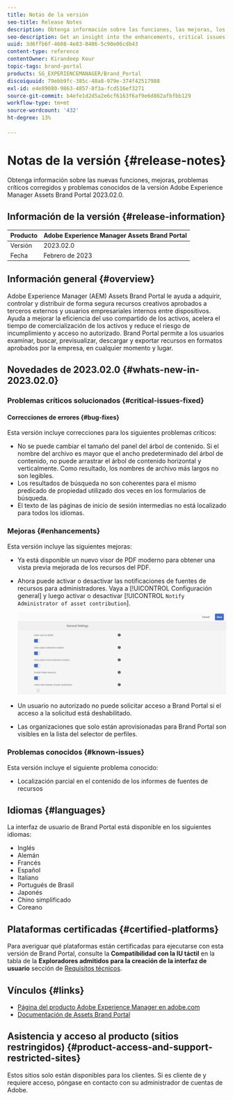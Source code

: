 ```yaml
---
title: Notas de la versión
seo-title: Release Notes
description: Obtenga información sobre las funciones, las mejoras, los problemas críticos corregidos y los problemas conocidos de la versión Adobe Experience Manager Assets Brand Portal 2023.02.0.
seo-description: Get an insight into the enhancements, critical issues fixed, and known issues in the Adobe Experience Manager Assets Brand Portal 2023.02.0 release.
uuid: 3d6ffb6f-4608-4e83-8486-5c90e06cdb43
content-type: reference
contentOwner: Kirandeep Kour
topic-tags: brand-portal
products: SG_EXPERIENCEMANAGER/Brand_Portal
discoiquuid: 79ebb9fc-385c-48a8-979e-374f42517988
exl-id: e4e89080-9863-4857-8f3a-fcd516ef3271
source-git-commit: b4efe1d2d5a2e6cf6163f6af9e6d862afbfbb129
workflow-type: tm+mt
source-wordcount: '432'
ht-degree: 13%

---
```


# Notas de la versión {#release-notes}

Obtenga información sobre las nuevas funciones, mejoras, problemas críticos corregidos y problemas conocidos de la versión Adobe Experience Manager Assets Brand Portal 2023.02.0.

## Información de la versión {#release-information}

| Producto | Adobe Experience Manager Assets Brand Portal |
|---|---|
| Versión | 2023.02.0 |
| Fecha | Febrero de 2023 |

## Información general {#overview}

Adobe Experience Manager (AEM) Assets Brand Portal le ayuda a adquirir, controlar y distribuir de forma segura recursos creativos aprobados a terceros externos y usuarios empresariales internos entre dispositivos. Ayuda a mejorar la eficiencia del uso compartido de los activos, acelera el tiempo de comercialización de los activos y reduce el riesgo de incumplimiento y acceso no autorizado. Brand Portal permite a los usuarios examinar, buscar, previsualizar, descargar y exportar recursos en formatos aprobados por la empresa, en cualquier momento y lugar.

## Novedades de 2023.02.0 {#whats-new-in-2023.02.0}

### Problemas críticos solucionados {#critical-issues-fixed}

#### Correcciones de errores {#bug-fixes}

Esta versión incluye correcciones para los siguientes problemas críticos:
* No se puede cambiar el tamaño del panel del árbol de contenido. Si el nombre del archivo es mayor que el ancho predeterminado del árbol de contenido, no puede arrastrar el árbol de contenido horizontal y verticalmente. Como resultado, los nombres de archivo más largos no son legibles.
* Los resultados de búsqueda no son coherentes para el mismo predicado de propiedad utilizado dos veces en los formularios de búsqueda.
* El texto de las páginas de inicio de sesión intermedias no está localizado para todos los idiomas.

### Mejoras {#enhancements}

Esta versión incluye las siguientes mejoras:
* Ya está disponible un nuevo visor de PDF moderno para obtener una vista previa mejorada de los recursos del PDF.
* Ahora puede activar o desactivar las notificaciones de fuentes de recursos para administradores. Vaya a [!UICONTROL Configuración general] y luego activar o desactivar [!UICONTROL `Notify Administrator of asset contribution`].

   ![Notificar al administrador la contribución de recursos](assets/notify-admin.png)

* Un usuario no autorizado no puede solicitar acceso a Brand Portal si el acceso a la solicitud está deshabilitado.
* Las organizaciones que solo están aprovisionadas para Brand Portal son visibles en la lista del selector de perfiles.

### Problemas conocidos {#known-issues}

Esta versión incluye el siguiente problema conocido:

* Localización parcial en el contenido de los informes de fuentes de recursos

<!--
This release include fixes to the following critical issues:
* When NUI fails to process an asset in Experience Manager, Brand Portal displays an inaccurate asset import status.
* When the preview action fails, there is no notification to communicate the failure.
* Inaccurate value for the totalUploadedSize property for each asset is fixed.
* When you click **Download all items** and there are large number of renditions available for an asset, Brand Portal downloads an invalid .ZIP file.
* The translation of some strings gets truncated on the Brand Portal user interface.
-->
<!--
### New Features {#new-features}

This release includes the following new features:

* AEM Assets as a Cloud Service is now entitled to have a pre-configured Brand Portal instance. The Cloud Manager user can activate Brand Portal on the AEM Assets as a Cloud Service instance.

* Asset Sourcing feature is now available on AEM Assets as a Cloud Service. It allows the Brand Portal users to upload assets to the permitted contribution folders and publish the contribution folder from Brand Portal to AEM Assets as a Cloud Service instance. 

* An additional **[!UICONTROL Asset Download]** setting has been introduced under the **[!UICONTROL Download Settings]**. It creates a separate folder for each asset while downloading the folders, collections, or bulk download of assets. 
-->
<!-- 
* The **[!UICONTROL Download]** dialog is revamped in a list view with additional options to exclude the renditions which are not required, apply the same set of rules for similar asset types, and download the selected asset renditions.
-->

<!--
* The new **[!UICONTROL Download]** dialog now appears with all the renditions of the selected assets or folders containing assets in a list view, wherein the Brand Portal users can apply same set of renditions for similar asset types and download the selected asset renditions. 
-->

<!-- 
* Navigation to the **[!UICONTROL Files]**, **[!UICONTROL Collections]**, and **[!UICONTROL Shared Links]** is now possible from all the Brand Portal pages in one-click.  

* The **[!UICONTROL Renditions]** panel in the asset details page now allows the Brand Portal users to select the original asset and (or) specific asset renditions, and directly download them from the **[!UICONTROL Renditions]** panel without having to open the **[!UICONTROL Download]** dialog.
-->

<!--
Brand Portal users can exclude specific renditions which are not required and directly download the original asset and its renditions from the **[!UICONTROL Renditions]** panel on the asset details page. 
-->

<!-- 
* In addition to the existing **[!UICONTROL Download]** configurations, the Brand Portal administrators can also [configure permissions for different group of users]() to view and (or) download the original asset and its renditions from the asset details page. These configurations will define who can access and (or) download the asset renditions.
-->

<!--
### Enhancements {#enhancements}

Brand Portal 2021.08.0 is an internal release that introduces Business profiles for enterprise and teams customers to give organizations better control over their assets. 

This release includes the following enhancements:

* The users now have organization-specific entitlement on the new and migrated organizations. If a user is entitled to multiple organizations, the user has to select the organization at the time of login.

* The new users that are added in Admin Console must **Join Team** to get entitled to the organization. 

>[!NOTE]
>
>Business profiles are currently applicable for the new organizations that are created after August 16, 2021. 
>
>Until your organization is migrated, you can continue to use Adobe ID, Enterprise ID, or Federated ID types to access the organization.   
-->

<!-- 
* For folder download, a separate folder is created for each asset using share link irrespective of the **[!UICONTROL Download Settings]**. 
* The Brand Portal **[!UICONTROL Usage Report]** has been modified to reflect only the active Brand Portal users.
-->

<!--
* The threshold of session timeout for the guest users has been reduced from 2 hours to 15 minutes.
* The additional **[!UICONTROL View pages]** option has been removed for multi-page PDFs as the user can now view the PDF pages from the Adobe Document Cloud Viewer.

* The users are unable to search, navigate, or open folders. The user interface reflects the error message: `Failed to load data`. 
* The **[!UICONTROL Renditions]** panel does not list all the static renditions of the assets that are published to Brand Portal.
* The **[!UICONTROL Renditions]** panel lists the smart crop renditions of the asset, however, the user cannot preview or download the smart crop renditions.
* The download dialog lists the smart crop renditions of the selected asset, however, the user cannot download the smart crop renditions. 
* A non-admin user is getting only the original asset rendition when downloading an asset. The system and custom renditions are not downloaded.  
* When applying search filter to download an asset, the `Download` button is disabled in the download dialog and does not allows the user to download the asset.
* If `Smart Tags` and (or) `Color Tags` are enabled, the download dialog lists the `json` files as renditions and downloads these `json` files in the archived zip folder.
* The anonymous users are unable to download assets using a shared link because the link redirects to the Brand Portal login page. 
* The system is not reflecting the correct value for the number of active concurrent users.
-->

<!--
### New features {#new-features}

Brand Portal now executes automatic jobs every twelve hours to delete all Brand Portal assets that are published to AEM. As a result, you do not need to delete the assets in the Contribution folder manually to keep the folder size below the threshold limit. See [What's new in Experience Manager Assets Brand Portal](whats-new.md).
-->

<!--
This release includes fixes to the following critical issues:

* When you download a folder or a collection that includes assets with color tags, an XML file gets downloaded as well.

* When you download a video that includes renditions, Brand Portal creates an invalid .ZIP file.

* When you create presets and assets on AEM author and publish them to Brand Portal and then select dynamic renditions while downloading the assets, you cannot extract the downloaded .ZIP file.

* Issues while downloading video assets from certain folders available on Brand Portal.

* When you share the Contribution folder’s URL using an email, Viewer and Editor roles face issues while accessing its parent folder using the breadcrumb.

* Sourcing published report displays an incorrect job start time.
>
 
<!--
* Asset Sourcing email notifications are not delivered for some organizations. 

* Video files with extension `.mov` are not running on Brand Portal. 

* In the **[!UICONTROL Smart Collections]** dropdown list, only ten saved collections are visible. 
-->
<!--
* *_deleted tenants are listed as valid tenant which fails during the execution of TenantCustomizers/TenantUpdates where tenant id is returned as /etc/tenants/`<nodename>`.
-->

<!--
In case only the original assets are downloaded, the asset reflects its own extension and does not open until the extension is manually changed to zip. 
* The user interface of the collection folder does not respond on clicking the navigation arrow. 
* **[!UICONTROL Create]** button is visible in the **[!UICONTROL Column]** view even when the folders are empty.
* **[!UICONTROL Omni search]** fails with a 414 error message (Request-URI Too Long) if the dispatcher is bypassed while accessing the Brand Portal instance.
* An empty zip folder is downloaded if the asset contains a comma (`,`) in the file name.
* The viewer users get the option to add users to the collection they have created. 
* Inconsistent behavior is experienced when an asset (thumbnail or web rendition) is downloaded using share link.

See [what's new in Brand Portal 2021.02.0](whats-new.md).
-->

<!--
### Known Issues {#known-issues}

This release includes the following known issue:

* Search on the **[!UICONTROL Asset Reports]** shows processing on the product interface with no search result.
* The video DM encodes are not visible to the non-admin users on the asset details page.
* The alignment of the size of individual asset renditions and total download size is distorted in the Download dialog.
-->


<!--
* Download Settings configuration to configure asset download from Brand Portal. Fast download, custom renditions, and system renditions are the available configurations. 
-->

<!--
* Document Viewer has been introduced to enhance the PDF viewing experience. New options are available for viewing the PDF files in Brand Portal.

* Advances in the asset download process which improves the Brand Portal user experience while [downloading assets from Brand Portal](brand-portal-download-assets.md). Brand Portal administrators can configure **[!UICONTROL Fast Download]**, **[!UICONTROL Custom Renditions]**, and **[!UICONTROL System Renditions]** from the **[!UICONTROL Download]** settings. 

For details, see [what's new in Brand Portal 6.4.7](whats-new.md). 

### Critical Issues Fixed {#critical-issues-fixed-647}

This release includes fixes to the following critical issues:

* The viewer users are not permitted to share link for collections but the option to share is visible to them on the product interface.

* The **[!UICONTROL Download]** button on the options bar does not list all the licensed assets of the selected folder.

* The search takes longer to show the results for certain keywords.

* The **[!UICONTROL Agree]** and **[!UICONTROL Disagree]** check boxes does not appear on bulk selection of licensed and unlicensed assets during download.

* Filter-based search shows processing on the product interface with no search result. 

* The assets do not download from share link if the shared folder contains numerous and large assets.


### Known Issues {#known-issues-647}

This release includes the following known issues:

* If multiple assets are selected, license text does not appear on clicking Terms and Conditions on the license agreement page during download using share link.   

-->

## Idiomas {#languages}

La interfaz de usuario de Brand Portal está disponible en los siguientes idiomas:

* Inglés
* Alemán
* Francés
* Español
* Italiano
* Portugués de Brasil
* Japonés
* Chino simplificado
* Coreano

## Plataformas certificadas {#certified-platforms}

Para averiguar qué plataformas están certificadas para ejecutarse con esta versión de Brand Portal, consulte la **Compatibilidad con la IU táctil** en la tabla de la **Exploradores admitidos para la creación de la interfaz de usuario** sección de [Requisitos técnicos](https://experienceleague.adobe.com/docs/experience-manager-65/deploying/introduction/technical-requirements.html).

## Vínculos {#links}

* [Página del producto Adobe Experience Manager en adobe.com](https://business.adobe.com/in/products/experience-manager/adobe-experience-manager.html)
* [Documentación de Assets Brand Portal](https://experienceleague.adobe.com/docs/experience-manager-brand-portal/using/home.html)

## Asistencia y acceso al producto (sitios restringidos) {#product-access-and-support-restricted-sites}

Estos sitios solo están disponibles para los clientes. Si es cliente de y requiere acceso, póngase en contacto con su administrador de cuentas de Adobe.

<!--
* [https://daycare.day.com](https://daycare.day.com) 
-->

<!--
* [Customer Support]()
-->
